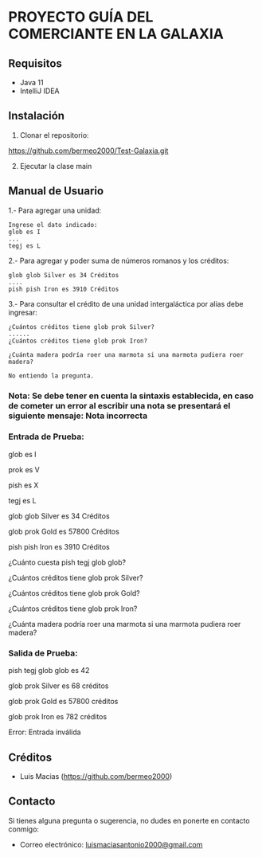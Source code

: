 # PROYECTO GUÍA DEL COMERCIANTE EN LA GALAXIA

## Requisitos

- Java 11
- IntelliJ IDEA

## Instalación

1. Clonar el repositorio:

https://github.com/bermeo2000/Test-Galaxia.git

2. Ejecutar la clase main

## Manual de Usuario

1.- Para agregar una unidad:

    Ingrese el dato indicado: 
    glob es I
    ...
    tegj es L
    
2.- Para agregar y poder suma de números romanos y los créditos:

    glob glob Silver es 34 Créditos
    ....
    pish pish Iron es 3910 Créditos

3.- Para consultar el crédito de una unidad intergaláctica por alias debe ingresar:

    ¿Cuántos créditos tiene glob prok Silver?
    ......
    ¿Cuántos créditos tiene glob prok Iron?

    ¿Cuánta madera podría roer una marmota si una marmota pudiera roer madera?
    
    No entiendo la pregunta.
  
### Nota: Se debe tener en cuenta la sintaxis establecida, en caso de cometer un error al escribir una nota se presentará el siguiente mensaje: Nota incorrecta

### Entrada de Prueba:
glob es I

prok es V

pish es X

tegj es L

glob glob Silver es 34 Créditos

glob prok Gold es 57800 Créditos

pish pish Iron es 3910 Créditos

¿Cuánto cuesta pish tegj glob glob?

¿Cuántos créditos tiene glob prok Silver?

¿Cuántos créditos tiene glob prok Gold?

¿Cuántos créditos tiene glob prok Iron?

¿Cuánta madera podría roer una marmota si una marmota pudiera roer madera?

### Salida de Prueba:
pish tegj glob glob es 42

glob prok Silver es 68 créditos

glob prok Gold es 57800 créditos

glob prok Iron es 782 créditos

Error: Entrada inválida

## Créditos

- Luis Macias (https://github.com/bermeo2000)

## Contacto

Si tienes alguna pregunta o sugerencia, no dudes en ponerte en contacto conmigo:

- Correo electrónico: luismaciasantonio2000@gmail.com
